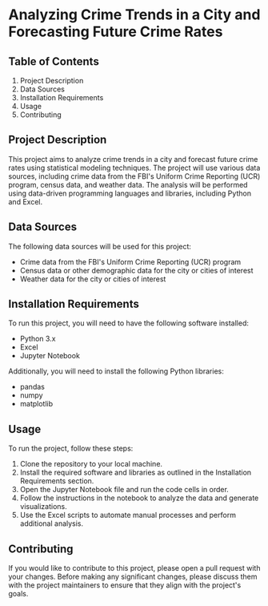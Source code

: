 # Analyzing Crime Trends in a City and Forecasting Future Crime Rates

## Table of Contents
1. Project Description 
2. Data Sources
3. Installation Requirements
4. Usage
5. Contributing

## Project Description
This project aims to analyze crime trends in a city and forecast future 
crime rates using statistical modeling techniques. The project will use 
various data sources, including crime data from the FBI's Uniform Crime 
Reporting (UCR) program, census data, and weather data. The analysis will 
be performed using data-driven programming languages and libraries, 
including Python and Excel.

## Data Sources
The following data sources will be used for this project:

* Crime data from the FBI's Uniform Crime Reporting (UCR) program
* Census data or other demographic data for the city or cities of interest
* Weather data for the city or cities of interest

## Installation Requirements
To run this project, you will need to have the following software 
installed:

- Python 3.x
- Excel
- Jupyter Notebook

Additionally, you will need to install the following Python libraries:

- pandas
- numpy
- matplotlib

## Usage
To run the project, follow these steps:

1. Clone the repository to your local machine.
2. Install the required software and libraries as outlined in the 
Installation Requirements section.
3. Open the Jupyter Notebook file and run the code cells in order.
4. Follow the instructions in the notebook to analyze the data and 
generate visualizations.
5. Use the Excel scripts to automate manual processes and perform 
additional analysis.

## Contributing
If you would like to contribute to this project, please open a pull 
request with your changes. Before making any significant changes, please 
discuss them with the project maintainers to ensure that they align with 
the project's goals.
